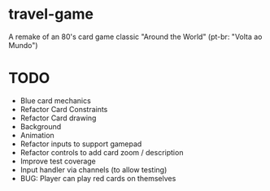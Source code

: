 # travel-game
A remake of an 80's card game classic "Around the World" (pt-br: "Volta ao Mundo")

# TODO

- Blue card mechanics
- Refactor Card Constraints
- Refactor Card drawing
- Background
- Animation
- Refactor inputs to support gamepad
- Refactor controls to add card zoom / description
- Improve test coverage
- Input handler via channels (to allow testing)
- BUG: Player can play red cards on themselves